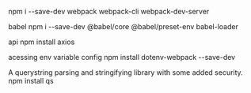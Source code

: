 <!-- bundle config -->

npm i --save-dev webpack webpack-cli webpack-dev-server

<!-- tranformation  -->

babel
npm i --save-dev @babel/core @babel/preset-env babel-loader

<!-- Api -->

api
npm install axios

<!-- env setup -->

acessing env variable config
npm install dotenv-webpack --save-dev

<!-- url encode -->

A querystring parsing and stringifying library with some added security.
npm install qs
